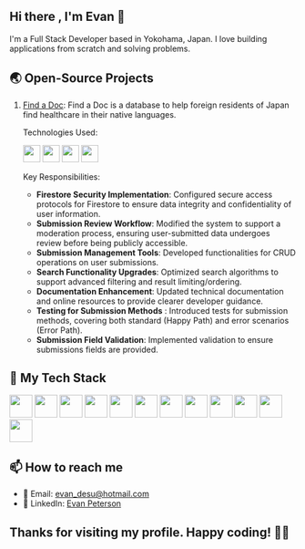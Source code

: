 ## Hi there , I'm Evan 👋

I'm a Full Stack Developer based in Yokohama, Japan. I love building applications from scratch and solving problems.

## 🌏 Open-Source Projects

1. [Find a Doc](https://github.com/ourjapanlife/): Find a Doc is a database to help foreign residents of Japan find healthcare in their native languages.

   Technologies Used:
   
   <a href="(https://www.typescriptlang.org/docs/)"><img src="https://upload.wikimedia.org/wikipedia/commons/4/4c/Typescript_logo_2020.svg" height=30/></a>
   <a href="(https://graphql.org/learn/)"><img src="https://upload.wikimedia.org/wikipedia/commons/1/17/GraphQL_Logo.svg" height=30/></a>
   <a href="(https://firebase.google.com/docs)"><img src="https://cdn.icon-icons.com/icons2/2699/PNG/512/firebase_logo_icon_171157.png" height=30/></a>
   <a href="(https://jestjs.io/docs/getting-started)"><img src="https://cdn.freebiesupply.com/logos/large/2x/jest-logo-png-transparent.png" width=30/></a>

    Key Responsibilities: 
    * **Firestore Security Implementation**: Configured secure access protocols for Firestore to ensure data integrity and confidentiality of user information.
    * **Submission Review Workflow**: Modified the system to support a moderation process, ensuring user-submitted data undergoes review before being publicly accessible.
    * **Submission Management Tools**: Developed functionalities for CRUD operations on user submissions.
    * **Search Functionality Upgrades**: Optimized search algorithms to support advanced filtering and result limiting/ordering.
    * **Documentation Enhancement**: Updated technical documentation and online resources to provide clearer developer guidance.
    * **Testing for Submission Methods** : Introduced tests for submission methods, covering both standard (Happy Path) and error scenarios (Error Path).
    * **Submission Field Validation**: Implemented validation to ensure submissions fields are provided.

## 🔧 My Tech Stack

<a href="(https://www.typescriptlang.org/docs/)"><img src="https://upload.wikimedia.org/wikipedia/commons/4/4c/Typescript_logo_2020.svg" height=40/></a>
<a href="(https://developer.mozilla.org/en-US/docs/Web/JavaScript)"><img src="https://upload.wikimedia.org/wikipedia/commons/6/6a/JavaScript-logo.png" height=40/></a>
<a href="(https://docs.python.org/3/)"><img src="https://upload.wikimedia.org/wikipedia/commons/c/c3/Python-logo-notext.svg" height=40/></a>
<a href="(https://www.postgresql.org/docs/)"><img src="https://upload.wikimedia.org/wikipedia/commons/thumb/2/29/Postgresql_elephant.svg/1280px-Postgresql_elephant.svg.png" height=40/></a>
<a href="(https://legacy.reactjs.org/docs/getting-started.html)"><img src="https://upload.wikimedia.org/wikipedia/commons/a/a7/React-icon.svg" height=40/></a>
<a href="(https://developer.mozilla.org/en-US/docs/Web/HTML)"><img src="https://upload.wikimedia.org/wikipedia/commons/thumb/6/61/HTML5_logo_and_wordmark.svg/1280px-HTML5_logo_and_wordmark.svg.png" height=40/></a>
<a href="(https://developer.mozilla.org/en-US/docs/Web/CSS)"><img src="https://upload.wikimedia.org/wikipedia/commons/d/d5/CSS3_logo_and_wordmark.svg" height=40/></a>
<a href="(https://nodejs.org/en/docs)"><img src="https://upload.wikimedia.org/wikipedia/commons/d/d9/Node.js_logo.svg" height=40/></a>
<a href="(https://www.prisma.io/docs)"><img src="https://cdn.worldvectorlogo.com/logos/prisma-3.svg" height=40/></a>
<a href="(https://graphql.org/learn/)"><img src="https://upload.wikimedia.org/wikipedia/commons/1/17/GraphQL_Logo.svg" height=40/></a>
<a href="(https://firebase.google.com/docs)"><img src="https://cdn.icon-icons.com/icons2/2699/PNG/512/firebase_logo_icon_171157.png" height=40/></a>
<a href="(https://jestjs.io/docs/getting-started)"><img src="https://cdn.freebiesupply.com/logos/large/2x/jest-logo-png-transparent.png" width=40/></a>
<!--
Languages:
![TypeScript](https://img.shields.io/badge/-TypeScript-007ACC?style=flat-square&logo=typescript&logoColor=white)
![JavaScript](https://img.shields.io/badge/-JavaScript-blue?style=flat-square&logo=javascript)
![Python](https://img.shields.io/badge/-Python-3776AB?style=flat-square&logo=python&logoColor=white)
![SQL](https://img.shields.io/badge/-SQL-4479A1?style=flat-square&logo=postgresql&logoColor=white)

Frontend:
![React](https://img.shields.io/badge/-React-black?style=flat-square&logo=react)
![NextJS](https://img.shields.io/badge/-Next.js-black?style=flat-square&logo=next.js)
![HTML5](https://img.shields.io/badge/-HTML5-E34F26?style=flat-square&logo=html5&logoColor=white)
![CSS3](https://img.shields.io/badge/-CSS3-1572B6?style=flat-square&logo=css3&logoColor=white)
![Sass](https://img.shields.io/badge/-Sass-C69?style=flat-square&logo=sass&logoColor=white)

Backend:
![Node.js](https://img.shields.io/badge/-Node.js-black?style=flat-square&logo=Node.js)
![Express.js](https://img.shields.io/badge/-Express-grey?style=flat-square&logo=express)
![Knex.js](https://img.shields.io/badge/-Knex-orange?style=flat-square&logo=knex)
![Prisma](https://img.shields.io/badge/-Prisma-purple?style=flat-square&logo=prisma)
![Flask](https://img.shields.io/badge/-Flask-000000?style=flat-square&logo=flask)
![PostgreSQL](https://img.shields.io/badge/-PostgreSQL-336791?style=flat-square&logo=postgresql&logoColor=white)
-->
## 📫 How to reach me

- 📧 Email: [evan_desu@hotmail.com](mailto:evan_desu@hotmail.com)
- 👥 LinkedIn: [Evan Peterson](https://www.linkedin.com/in/evan-peterson-desu/)

## Thanks for visiting my profile. Happy coding! 👨‍💻
